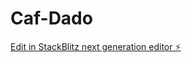 # Caf-Dado

[Edit in StackBlitz next generation editor ⚡️](https://stackblitz.com/~/github.com/mfavacho/Caf-Dado)